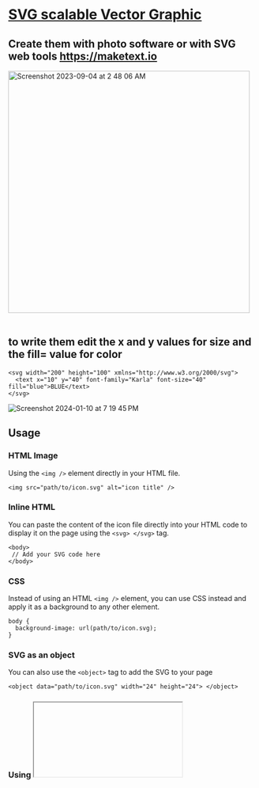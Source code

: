 # <a href="https://svg2.jessejesse.com">SVG scalable Vector Graphic</a>
## Create them with photo software or with SVG web tools  [](https://maketext.io)https://maketext.io
<img width="489" alt="Screenshot 2023-09-04 at 2 48 06 AM" src="https://github.com/sudo-self/SVG/assets/119916323/a7d996b2-bb42-4f0a-9ad1-3e90f628f68f"><br><br>

## to write them edit the x and y values for size and the fill= value for color

```
<svg width="200" height="100" xmlns="http://www.w3.org/2000/svg">
  <text x="10" y="40" font-family="Karla" font-size="40" fill="blue">BLUE</text>
</svg>
```
![Screenshot 2024-01-10 at 7 19 45 PM](https://github.com/sudo-self/SVG/assets/119916323/e9a0e089-6b72-42b2-b3e5-5ddab5f3670f)


## Usage

### HTML Image
Using the ```<img />``` element directly in your HTML file.
```
<img src="path/to/icon.svg" alt="icon title" />
```

### Inline HTML 
You can paste the content of the icon file directly into your HTML code to display it on the page using the ```<svg> </svg>``` tag.
```
<body>
 // Add your SVG code here
</body>
```

### CSS 
Instead of using an HTML ```<img />``` element, you can use CSS instead and apply it as a background to any other element.
```
body {
  background-image: url(path/to/icon.svg);
}
```

### SVG as an object
You can also use the ```<object>``` tag to add the SVG to your page
```
<object data="path/to/icon.svg" width="24" height="24"> </object>
```

### Using <iframe>
Keep in mind that using iframe is not recommended, because its hard to maintain
```
<iframe src="path/to/icon.svg"> </iframe>
```

### SVG as embed
Most of the modern browsers have deprecated plugins, so this is not recommended.
```
<embed src="path/to/icon.svg" />
```
